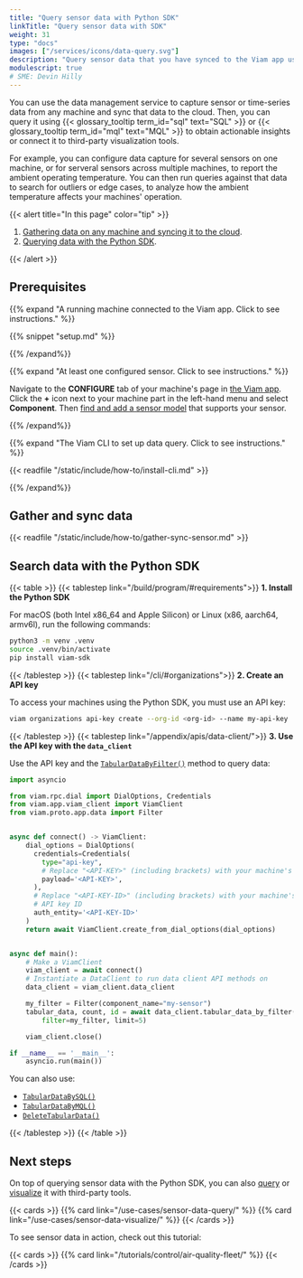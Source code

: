 ```yaml
---
title: "Query sensor data with Python SDK"
linkTitle: "Query sensor data with SDK"
weight: 31
type: "docs"
images: ["/services/icons/data-query.svg"]
description: "Query sensor data that you have synced to the Viam app using the data management service with SQL or MQL."
modulescript: true
# SME: Devin Hilly
---
```


You can use the data management service to capture sensor or time-series data from any machine and sync that data to the cloud.
Then, you can query it using {{< glossary_tooltip term_id="sql" text="SQL" >}} or {{< glossary_tooltip term_id="mql" text="MQL" >}} to obtain actionable insights or connect it to third-party visualization tools.

For example, you can configure data capture for several sensors on one machine, or for serveral sensors across multiple machines, to report the ambient operating temperature.
You can then run queries against that data to search for outliers or edge cases, to analyze how the ambient temperature affects your machines' operation.

{{< alert title="In this page" color="tip" >}}

1. [Gathering data on any machine and syncing it to the cloud](#gather-and-sync-data).
1. [Querying data with the Python SDK](#search-data-with-the-python-sdk).

{{< /alert >}}

## Prerequisites

{{% expand "A running machine connected to the Viam app. Click to see instructions." %}}

{{% snippet "setup.md" %}}

{{% /expand%}}

{{% expand "At least one configured sensor. Click to see instructions." %}}

Navigate to the **CONFIGURE** tab of your machine's page in [the Viam app](https://app.viam.com).
Click the **+** icon next to your machine part in the left-hand menu and select **Component**.
Then [find and add a sensor model](/components/sensor/) that supports your sensor.

{{% /expand%}}

{{% expand "The Viam CLI to set up data query. Click to see instructions." %}}

{{< readfile "/static/include/how-to/install-cli.md" >}}

{{% /expand%}}

## Gather and sync data

{{< readfile "/static/include/how-to/gather-sync-sensor.md" >}}

## Search data with the Python SDK

{{< table >}}
{{< tablestep link="/build/program/#requirements">}}
**1. Install the Python SDK**

For macOS (both Intel x86_64 and Apple Silicon) or Linux (x86, aarch64, armv6l), run the following commands:

```sh {class="command-line" data-prompt="$"}
python3 -m venv .venv
source .venv/bin/activate
pip install viam-sdk
```

{{< /tablestep >}}
{{< tablestep link="/cli/#organizations">}}
**2. Create an API key**

To access your machines using the Python SDK, you must use an API key:

```sh {class="command-line" data-prompt="$"}
viam organizations api-key create --org-id <org-id> --name my-api-key
```

{{< /tablestep >}}
{{< tablestep link="/appendix/apis/data-client/">}}
**3. Use the API key with the `data_client`**

Use the API key and the [`TabularDataByFilter()`](/appendix/apis/data-client/#tabulardatabyfilter) method to query data:

```python {class="line-numbers linkable-line-numbers" data-line="28-30"}
import asyncio

from viam.rpc.dial import DialOptions, Credentials
from viam.app.viam_client import ViamClient
from viam.proto.app.data import Filter


async def connect() -> ViamClient:
    dial_options = DialOptions(
      credentials=Credentials(
        type="api-key",
        # Replace "<API-KEY>" (including brackets) with your machine's API key
        payload='<API-KEY>',
      ),
      # Replace "<API-KEY-ID>" (including brackets) with your machine's
      # API key ID
      auth_entity='<API-KEY-ID>'
    )
    return await ViamClient.create_from_dial_options(dial_options)


async def main():
    # Make a ViamClient
    viam_client = await connect()
    # Instantiate a DataClient to run data client API methods on
    data_client = viam_client.data_client

    my_filter = Filter(component_name="my-sensor")
    tabular_data, count, id = await data_client.tabular_data_by_filter(
        filter=my_filter, limit=5)

    viam_client.close()

if __name__ == '__main__':
    asyncio.run(main())
```

You can also use:

- [`TabularDataBySQL()`](/appendix/apis/data-client/#tabulardatabysql)
- [`TabularDataByMQL()`](/appendix/apis/data-client/#tabulardatabymql)
- [`DeleteTabularData()`](/appendix/apis/data-client/#deletetabulardata)

{{< /tablestep >}}
{{< /table >}}

## Next steps

On top of querying sensor data with the Python SDK, you can also [query](/use-cases/sensor-data-query/) or [visualize](/use-cases/sensor-data-visualize/) it with third-party tools.

{{< cards >}}
{{% card link="/use-cases/sensor-data-query/" %}}
{{% card link="/use-cases/sensor-data-visualize/" %}}
{{< /cards >}}

To see sensor data in action, check out this tutorial:

{{< cards >}}
{{% card link="/tutorials/control/air-quality-fleet/" %}}
{{< /cards >}}
